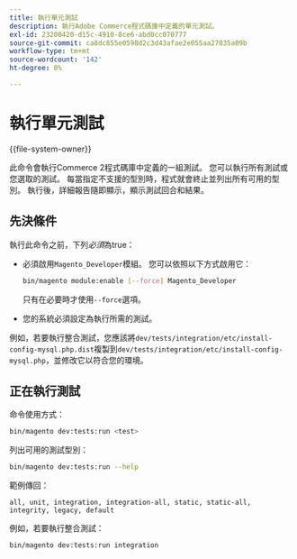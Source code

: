 ```yaml
---
title: 執行單元測試
description: 執行Adobe Commerce程式碼庫中定義的單元測試。
exl-id: 23200420-d15c-4910-8ce6-abd0cc070777
source-git-commit: ca8dc855e0598d2c3d43afae2e055aa27035a09b
workflow-type: tm+mt
source-wordcount: '142'
ht-degree: 0%

---
```


# 執行單元測試

{{file-system-owner}}

此命令會執行Commerce 2程式碼庫中定義的一組測試。 您可以執行所有測試或您選取的測試。 每當指定不支援的型別時，程式就會終止並列出所有可用的型別。 執行後，詳細報告隨即顯示，顯示測試回合和結果。

## 先決條件

執行此命令之前，下列&#x200B;_必須_&#x200B;為true：

- 必須啟用`Magento_Developer`模組。 您可以依照以下方式啟用它：

  ```bash
  bin/magento module:enable [--force] Magento_Developer
  ```

  只有在必要時才使用`--force`選項。

- 您的系統必須設定為執行所需的測試。

例如，若要執行整合測試，您應該將`dev/tests/integration/etc/install-config-mysql.php.dist`複製到`dev/tests/integration/etc/install-config-mysql.php`，並修改它以符合您的環境。

## 正在執行測試

命令使用方式：

```bash
bin/magento dev:tests:run <test>
```

列出可用的測試型別：

```bash
bin/magento dev:tests:run --help
```

範例傳回：

```
all, unit, integration, integration-all, static, static-all, integrity, legacy, default
```

例如，若要執行整合測試：

```bash
bin/magento dev:tests:run integration
```
